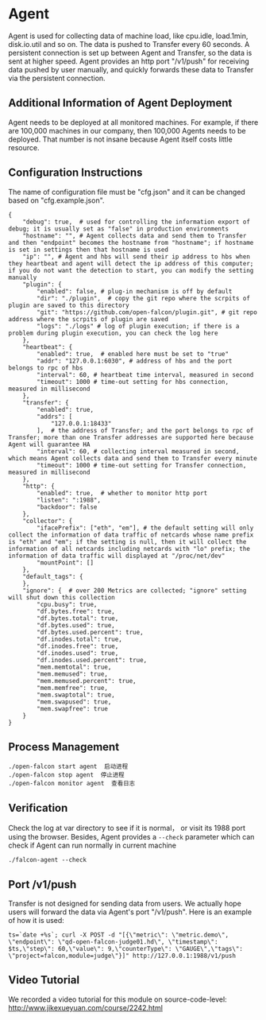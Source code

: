 <!-- toc -->

# Agent

Agent is used for collecting data of machine load, like cpu.idle, load.1min, disk.io.util and so on. The data is pushed to Transfer every 60 seconds. A persistent connection is set up between Agent and Transfer, so the data is sent at higher speed. Agent provides an http port "/v1/push" for receiving data pushed by user manually, and quickly forwards these data to Transfer via the persistent connection.

## Additional Information of Agent Deployment

Agent needs to be deployed at all monitored machines. For example, if there are 100,000 machines in our company, then 100,000 Agents needs to be deployed. That number is not insane because Agent itself costs little resource. 

## Configuration Instructions

The name of configuration file must be "cfg.json" and it can be changed based on "cfg.example.json".

```
{
    "debug": true,  # used for controlling the information export of debug; it is usually set as "false" in production environments
    "hostname": "", # Agent collects data and send them to Transfer and then "endpoint" becomes the hostname from "hostname"; if hostname is set in settings then that hostname is used
    "ip": "", # Agent and hbs will send their ip address to hbs when they heartbeat and agent will detect the ip address of this computer; if you do not want the detection to start, you can modify the setting manually 
    "plugin": {
        "enabled": false, # plug-in mechanism is off by default
        "dir": "./plugin",  # copy the git repo where the scrpits of plugin are saved to this directory
        "git": "https://github.com/open-falcon/plugin.git", # git repo address where the scrpits of plugin are saved
        "logs": "./logs" # log of plugin execution; if there is a problem during plugin execution, you can check the log here
    },
    "heartbeat": {
        "enabled": true,  # enabled here must be set to "true"
        "addr": "127.0.0.1:6030", # address of hbs and the port belongs to rpc of hbs
        "interval": 60, # heartbeat time interval, measured in second
        "timeout": 1000 # time-out setting for hbs connection, measured in millisecond
    },
    "transfer": {
        "enabled": true, 
        "addrs": [
            "127.0.0.1:18433"
        ],  # the address of Transfer; and the port belongs to rpc of Transfer; more than one Transfer addresses are supported here because Agent will guarantee HA
        "interval": 60, # collecting interval measured in second, which means Agent collects data and send them to Transfer every minute
        "timeout": 1000 # time-out setting for Transfer connection, measured in millisecond
    },
    "http": {
        "enabled": true,  # whether to monitor http port
        "listen": ":1988",
        "backdoor": false
    },
    "collector": {
        "ifacePrefix": ["eth", "em"], # the default setting will only collect the information of data traffic of netcards whose name prefix is "eth" and "em"; if the setting is null, then it will collect the information of all netcards including netcards with "lo" prefix; the information of data traffic will displayed at "/proc/net/dev"
        "mountPoint": []
    },
    "default_tags": {
    },
    "ignore": {  # over 200 Metrics are collected; "ignore" setting will shut down this collection
        "cpu.busy": true,
        "df.bytes.free": true,
        "df.bytes.total": true,
        "df.bytes.used": true,
        "df.bytes.used.percent": true,
        "df.inodes.total": true,
        "df.inodes.free": true,
        "df.inodes.used": true,
        "df.inodes.used.percent": true,
        "mem.memtotal": true,
        "mem.memused": true,
        "mem.memused.percent": true,
        "mem.memfree": true,
        "mem.swaptotal": true,
        "mem.swapused": true,
        "mem.swapfree": true
    }
}
```

## Process Management

```
./open-falcon start agent  启动进程
./open-falcon stop agent  停止进程
./open-falcon monitor agent  查看日志

```

## Verification

Check the log at var directory to see if it is normal， or visit its 1988 port using the browser. Besides, Agent provides a `--check` parameter which can check if Agent can run normally in current machine

```
./falcon-agent --check
```

## Port /v1/push

Transfer is not designed for sending data from users. We actually hope users will forward the data via Agent's port "/v1/push". Here is an example of how it is used:

```
ts=`date +%s`; curl -X POST -d "[{\"metric\": \"metric.demo\", \"endpoint\": \"qd-open-falcon-judge01.hd\", \"timestamp\": $ts,\"step\": 60,\"value\": 9,\"counterType\": \"GAUGE\",\"tags\": \"project=falcon,module=judge\"}]" http://127.0.0.1:1988/v1/push
```

## Video Tutorial

We recorded a video tutorial for this module on source-code-level: http://www.jikexueyuan.com/course/2242.html
